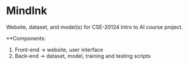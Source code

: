 # MindInk

Website, dataset, and model(s) for CSE-20124 Intro to AI course project.

**Components:
1. Front-end -> website, user interface
2. Back-end -> dataset, model, training and testing scripts
